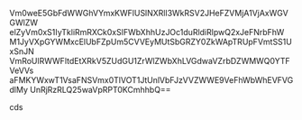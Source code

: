Vm0weE5GbFdWWGhVYmxKWFlUSlNXRll3WkRSV2JHeFZVMjA1VjAxWGVGWlZW
elZyVm0xS1IyTkliRmRXCk0xSlFWbXhhUzJOc1duRldiRlpwQ2xJeFNrbFhW
M1JyVXpGYWMxcElUbFZpUm5CVVEyMUtSbGRZY0ZkWApTRUpFVmtSS1UxSnJN
VmRoUlRWWFltdEtXRkV5ZUdGU1ZrWlZWbXhLVGdwaVZrbDZWMWQ0YTFVeVVs
aFMKYWxwT1VsaFNSVmx0TlVOT1JtUnlVbFJzVVZWWE9VeFhWbWhEVFVGdlMy
UnRjRzRLQ25waVpRPT0KCmhhbQ==

cds